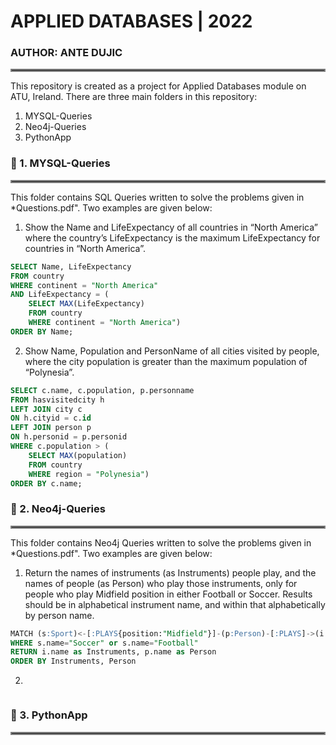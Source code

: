 # APPLIED DATABASES | 2022
### AUTHOR: ANTE DUJIC
<hr style="border:2px solid gray"> </hr>

This repository is created as a project for Applied Databases module on ATU, Ireland. There are three main folders in this repository:
1. MYSQL-Queries
2. Neo4j-Queries
3. PythonApp

    
### :file_folder: 1. MYSQL-Queries
<hr style="border:2px solid gray"> </hr>

This folder contains SQL Queries written to solve the problems given in *Questions.pdf". Two examples are given below:

1. Show the Name and LifeExpectancy of all countries in “North America” where the country’s LifeExpectancy is the maximum LifeExpectancy for countries in “North America”.

```sql
SELECT Name, LifeExpectancy 
FROM country 
WHERE continent = "North America" 
AND LifeExpectancy = (
	SELECT MAX(LifeExpectancy)
	FROM country 
	WHERE continent = "North America") 
ORDER BY Name;
```


2. Show Name, Population and PersonName of all cities visited by people, where the city population is greater than the maximum population of “Polynesia”.

```sql
SELECT c.name, c.population, p.personname
FROM hasvisitedcity h
LEFT JOIN city c
ON h.cityid = c.id
LEFT JOIN person p
ON h.personid = p.personid
WHERE c.population > (
	SELECT MAX(population) 
	FROM country
	WHERE region = "Polynesia")
ORDER BY c.name;
```

### :file_folder: 2. Neo4j-Queries
<hr style="border:2px solid gray"> </hr>

This folder contains Neo4j Queries written to solve the problems given in *Questions.pdf". Two examples are given below:

1. Return the names of instruments (as Instruments) people play, and the names of people (as Person) who play those instruments, only for people who play Midfield position in either Football or Soccer.
Results should be in alphabetical instrument name, and within that alphabetically by person name.

```sql
MATCH (s:Sport)<-[:PLAYS{position:"Midfield"}]-(p:Person)-[:PLAYS]->(i:Instrument)
WHERE s.name="Soccer" or s.name="Football"
RETURN i.name as Instruments, p.name as Person
ORDER BY Instruments, Person
```

2. 

```sql

```

### :file_folder: 3. PythonApp
<hr style="border:2px solid gray"> </hr>
